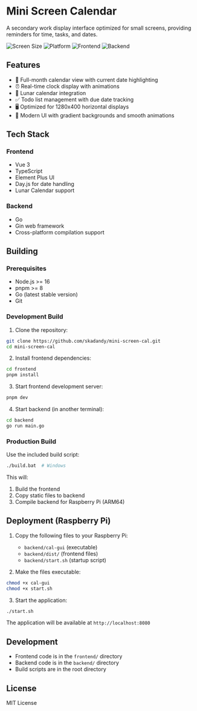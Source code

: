# Mini Screen Calendar

A secondary work display interface optimized for small screens, providing reminders for time, tasks, and dates.

![Screen Size](https://img.shields.io/badge/Screen-1280x400-blue)
![Platform](https://img.shields.io/badge/Platform-Raspberry%20Pi-red)
![Frontend](https://img.shields.io/badge/Frontend-Vue%203-brightgreen)
![Backend](https://img.shields.io/badge/Backend-Go-cyan)

## Features

- 📅 Full-month calendar view with current date highlighting
- ⏰ Real-time clock display with animations
- 🌙 Lunar calendar integration
- ✅ Todo list management with due date tracking
- 🖥️ Optimized for 1280x400 horizontal displays
- 🎨 Modern UI with gradient backgrounds and smooth animations

## Tech Stack

### Frontend
- Vue 3
- TypeScript
- Element Plus UI
- Day.js for date handling
- Lunar Calendar support

### Backend
- Go
- Gin web framework
- Cross-platform compilation support

## Building

### Prerequisites
- Node.js >= 16
- pnpm >= 8
- Go (latest stable version)
- Git

### Development Build

1. Clone the repository:
```bash
git clone https://github.com/skadandy/mini-screen-cal.git
cd mini-screen-cal
```

2. Install frontend dependencies:
```bash
cd frontend
pnpm install
```

3. Start frontend development server:
```bash
pnpm dev
```

4. Start backend (in another terminal):
```bash
cd backend
go run main.go
```

### Production Build

Use the included build script:
```bash
./build.bat  # Windows
```

This will:
1. Build the frontend
2. Copy static files to backend
3. Compile backend for Raspberry Pi (ARM64)

## Deployment (Raspberry Pi)

1. Copy the following files to your Raspberry Pi:
   - `backend/cal-gui` (executable)
   - `backend/dist/` (frontend files)
   - `backend/start.sh` (startup script)

2. Make the files executable:
```bash
chmod +x cal-gui
chmod +x start.sh
```

3. Start the application:
```bash
./start.sh
```

The application will be available at `http://localhost:8080`

## Development

- Frontend code is in the `frontend/` directory
- Backend code is in the `backend/` directory
- Build scripts are in the root directory

## License

MIT License
